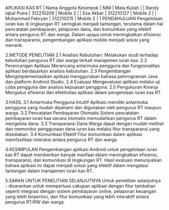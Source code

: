 APLIKASI KAS RT
| Nama Anggota Kelompok | NIM | Mata Kuliah |
| Randy Iqbal Putra | 312210209 | Mobile 2 | | Esa Akbar | 312210127 | Mobile 2 | | Muhammad Febryan | 312210215 | Mobile 2 |
1.PENDAHULUAN Pengelolaan iuran kas di lingkungan RT seringkali menjadi tantangan, terutama dalam hal pencatatan pembayaran, pelaporan dana, dan komunikasi yang efektif antara pengurus RT dan warga. Dalam upaya untuk meningkatkan efisiensi dan transparansi, pengembangan aplikasi mobile menjadi solusi yang menarik.

2.METODE PENELITIAN 2.1 Analisis Kebutuhan: Melakukan studi terhadap kebutuhan pengurus RT dan warga terkait manajemen iuran kas. 2.2 Perancangan Aplikasi Merancang antarmuka pengguna dan fungsionalitas aplikasi berdasarkan analisis kebutuhan. 2.3 Pengembangan Mengimplementasikan aplikasi menggunakan bahasa pemrograman Java dan platform Android Studio. 2.4 Evaluasi Mengevaluasi aplikasi melalui uji coba pengguna dan analisis kepuasan pengguna. 2.5 Pengukuran Kinerja Mengukur efisiensi dan efektivitas aplikasi dalam pengelolaan iuran kas RT

3.HASIL 3.1 Antarmuka Pengguna Intuitif Aplikasi memiliki antarmuka pengguna yang mudah dipahami dan digunakan oleh pengurus RT maupun warga. 3.2 Pencatatan Pembayaran Otomatis Sistem pencatatan pembayaran iuran kas secara otomatis memudahkan pengurus RT dalam mengelola dana. 3.3 Transparansi Dana Warga dapat dengan mudah melihat dan memonitor penggunaan dana iuran kas melalui fitur transparansi yang disediakan. 3.4 Komunikasi Efektif Fitur komunikasi dalam aplikasi memfasilitasi interaksi antara pengurus RT dan warga.

4.KESIMPULAN Pengembangan aplikasi Android untuk pengelolaan iuran kas RT dapat memberikan banyak manfaat dalam meningkatkan efisiensi, transparansi, dan komunikasi di lingkungan RT. Hasil evaluasi menunjukkan bahwa aplikasi ini dapat menjadi solusi yang efektif dalam mengatasi tantangan dalam manajemen iuran kas RT.

5.SARAN UNTUK PENELITIAN SELANJUTNYA Untuk penelitian selanjutnya - disarankan untuk memperluas cakupan aplikasi dengan fitur tambahan seperti integrasi dengan sistem pembayaran online, pelaporan keuangan yang lebih terperinci, dan fitur komunikasi yang lebih interaktif antara pengurus RT/RW dan warga.
